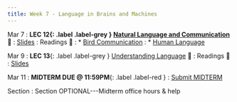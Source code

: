 ```yaml
---
title: Week 7 - Language in Brains and Machines
---
```


Mar 7
: **LEC 12{: .label .label-grey } [Natural Language and Communication](https://harvard.hosted.panopto.com/Panopto/Pages/Viewer.aspx?id=2bb90c3f-6ff6-452f-ada7-ae2b0161244d)** 🎥
    : [Slides](https://canvas.harvard.edu/files/14511816/download?download_frd=1)
: Readings 📖
: * [Bird Communication](https://canvas.harvard.edu/files/14511812/download?download_frd=1)
: * [Human Language](https://canvas.harvard.edu/files/14511810/download?download_frd=1)

Mar 9
:  **LEC 13**{: .label .label-grey } [Understanding Language](#) 🎥
: Readings 📖
    : [Slides]()
    
Mar 11
:  **MIDTERM DUE @ 11:59PM**{: .label .label-red }
    : [Submit MIDTERM](https://canvas.harvard.edu/courses/97916/assignments/532853)

Section
: Section OPTIONAL---Midterm office hours & help
